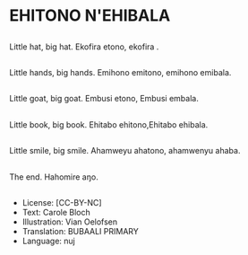 # EHITONO N'EHIBALA

##
Little hat, big hat.
Ekofira etono, ekofira .

##

##
Little hands, big hands.
Emihono emitono, emihono emibala.

##

##
Little goat, big goat.
Embusi etono, Embusi embala.

##

##
Little book, big book.
Ehitabo ehitono,Ehitabo ehibala.

##

##
Little smile, big smile.
Ahamweyu ahatono, ahamwenyu ahaba.

##

##
The end.
Hahomire aŋo.

##
* License: [CC-BY-NC]
* Text: Carole Bloch
* Illustration: Vian Oelofsen
* Translation: BUBAALI PRIMARY
* Language: nuj
